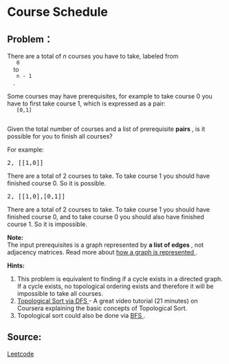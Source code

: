 # Course Schedule

## Problem：

<div class="question-content">
 <p>
 </p>
 <p>
  There are a total of
  <i>
   n
  </i>
  courses you have to take, labeled from
  <code>
   0
  </code>
  to
  <code>
   n - 1
  </code>
  .
 </p>
 <p>
  Some courses may have prerequisites, for example to take course 0 you have to first take course 1, which is expressed as a pair:
  <code>
   [0,1]
  </code>
 </p>
 <p>
  Given the total number of courses and a list of prerequisite
  <b>
   pairs
  </b>
  , is it possible for you to finish all courses?
 </p>
 <p>
  For example:
 </p>
 <pre>2, [[1,0]]</pre>
 <p>
  There are a total of 2 courses to take. To take course 1 you should have finished course 0. So it is possible.
 </p>
 <pre>2, [[1,0],[0,1]]</pre>
 <p>
  There are a total of 2 courses to take. To take course 1 you should have finished course 0, and to take course 0 you should also have finished course 1. So it is impossible.
 </p>
 <p>
  <b>
   Note:
  </b>
  <br/>
  The input prerequisites is a graph represented by
  <b>
   a list of edges
  </b>
  , not adjacency matrices. Read more about
  <a href="https://www.khanacademy.org/computing/computer-science/algorithms/graph-representation/a/representing-graphs" target="_blank">
   how a graph is represented
  </a>
  .
 </p>
 <div class="spoilers">
  <b>
   Hints:
  </b>
  <ol>
   <li>
    This problem is equivalent to finding if a cycle exists in a directed graph. If a cycle exists, no topological ordering exists and therefore it will be impossible to take all courses.
   </li>
   <li>
    <a href="https://class.coursera.org/algo-003/lecture/52" target="_blank">
     Topological Sort via DFS
    </a>
    - A great video tutorial (21 minutes) on Coursera explaining the basic concepts of Topological Sort.
   </li>
   <li>
    Topological sort could also be done via
    <a href="http://en.wikipedia.org/wiki/Topological_sorting#Algorithms" target="_blank">
     BFS
    </a>
    .
   </li>
  </ol>
 </div>
</div>


## Source:
[Leetcode](https://leetcode.com/problems/course-schedule/)
